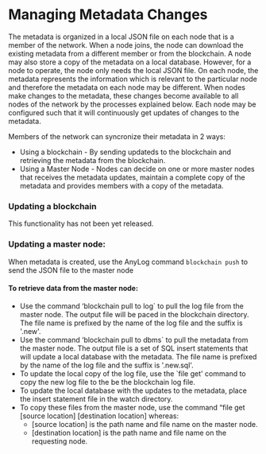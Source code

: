 # Managing Metadata Changes

The metadata is organized in a local JSON file on each node that is a member of the network.
When a node joins, the node can download the existing metadata from a different member or from the blockchain.
A node may also store a copy of the metadata on a local database. However, for a node to operate, the node only needs the local JSON file.
On each node, the metadata represents the information which is relevant to the particular node and therefore the metadata on each node may be different.
When nodes make changes to the metadata, these changes become available to all nodes of the network by the processes explained below.
Each node may be configured such that it will continuously get updates of changes to the metadata. 

Members of the network can syncronize their metadata in 2 ways:

* Using a blockchain - By sending updateds to the blockchain and retrieving the metadata from the blockchain.
* Using a Master Node - Nodes can decide on one or more master nodes that receives the metadata updates, maintain a complete copy of the metadata
 and provides members with a copy of the metadata.

### Updating a blockchain
This functionality has not been yet released.

### Updating a master node:

When metadata is created, use the AnyLog command ```blockchain push``` to send the JSON file to the master node

#### To retrieve data from the master node:

* Use the command ‘blockchain pull to log` to pull the log file from the master node. The output file will be paced in the blockchain directory. The file name is prefixed by the name of the log file and the suffix is '.new'.
* Use the command ‘blockchain pull to dbms` to pull the metadata from the master node. The output file is a set of SQL insert statements that will update a local database with the metadata. The file name is prefixed by the name of the log file and the suffix is '.new.sql'.
* To update the local copy of the log file, use the `file get' command to copy the new log file to the be the blockchain log file.
* To update the local database with the updates to the metadata, place the insert statement file in the watch directory.
* To copy these files from the master node, use the command “file get [source location] [destination location] whereas:
    * [source location] is the path name and file name on the master node.
    * [destination location] is the path name and file name on the requesting node. 
